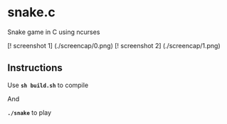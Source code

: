 # snake.c
Snake game in C using ncurses

[! screenshot 1] (./screencap/0.png)
[! screenshot 2] (./screencap/1.png)

## Instructions

Use **```sh build.sh```** to compile

And

**```./snake```** to play
